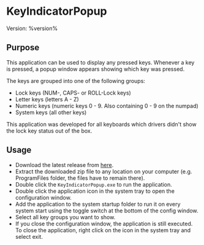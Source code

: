 # KeyIndicatorPopup

Version: %version%

## Purpose
This application can be used to display any pressed keys. Whenever a key is pressed, a popup window appears showing which key was pressed.

The keys are grouped into one of the following groups:
- Lock keys (NUM-, CAPS- or ROLL-Lock keys)
- Letter keys (letters A - Z)
- Numeric keys (numeric keys 0 - 9. Also containing 0 - 9 on the numpad)
- System keys (all other keys)

This application was developed for all keyboards which drivers didn't show the lock key status out of the box.

## Usage
- Download the latest release from [here](https://github.com/M1S2/KeyIndicatorPopup/releases/latest).
- Extract the downloaded zip file to any location on your computer (e.g. ProgramFiles folder, the files have to remain there).
- Double click the `KeyIndicatorPopup.exe` to run the application.
- Double click the application icon in the system tray to open the configuration window.
- Add the application to the system startup folder to run it on every system start using the toggle switch at the bottom of the config window.
- Select all key groups you want to show.
- If you close the configuration window, the application is still executed. To close the application, right click on the icon in the system tray and select exit.